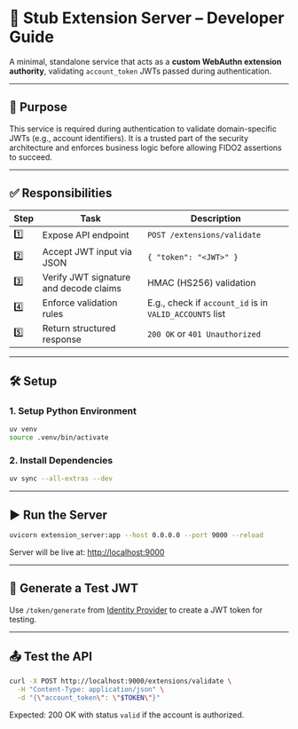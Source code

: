 # 🔌 Stub Extension Server – Developer Guide

A minimal, standalone service that acts as a **custom WebAuthn extension authority**, validating `account_token` JWTs
passed during authentication.

---

## 🎯 Purpose

This service is required during authentication to validate domain-specific JWTs (e.g., account identifiers). It is a
trusted part of the security architecture and enforces business logic before allowing FIDO2 assertions to succeed.

---

## ✅ Responsibilities

| Step | Task                                   | Description                                             |
|------|----------------------------------------|---------------------------------------------------------|
| 1️⃣  | Expose API endpoint                    | `POST /extensions/validate`                             |
| 2️⃣  | Accept JWT input via JSON              | `{ "token": "<JWT>" }`                                  |
| 3️⃣  | Verify JWT signature and decode claims | HMAC (HS256) validation                                 |
| 4️⃣  | Enforce validation rules               | E.g., check if `account_id` is in `VALID_ACCOUNTS` list |
| 5️⃣  | Return structured response             | `200 OK` or `401 Unauthorized`                          |

---

## 🛠️ Setup

### 1. Setup Python Environment

```bash
uv venv
source .venv/bin/activate
```

### 2. Install Dependencies

```bash
uv sync --all-extras --dev
```

---

## ▶️ Run the Server

```bash
uvicorn extension_server:app --host 0.0.0.0 --port 9000 --reload
```

Server will be live at: [http://localhost:9000](http://localhost:9000)

---

## 🧪 Generate a Test JWT

Use `/token/generate` from [Identity Provider](../idp_server/README.md) to create a JWT token for testing.

---

## 📤 Test the API

```bash
curl -X POST http://localhost:9000/extensions/validate \
  -H "Content-Type: application/json" \
  -d "{\"account_token\": \"$TOKEN\"}"

```

Expected: 200 OK with status `valid` if the account is authorized.
